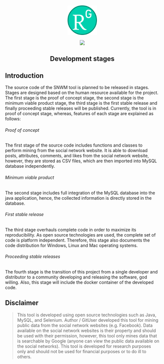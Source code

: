 <p align="center">
  <a href="https://www.researchgate.net/project/Tool-Social-Network-Web-Mining-SNWM">
    <img src="https://raw.githubusercontent.com/MuhammadMuradKhan/iconspack/master/rg.png" alt="Research material"  height="96">
  </a>
  <p align="center">
<a href="mailto:muradtariq.tk@gmail.com?Subject=Question%20regarding%20SNWM%20Tool"><img src="https://img.shields.io/badge/feedback-@MuhammadMuradKhan-blue.svg" /></a>
  </p>

  <h2 align="center">Development stages</h2>
 

## Introduction
The source code of the SNWM tool is planned to be released in stages. Stages are designed based on the human resource available for the project. The first stage is the proof of concept stage, the second stage is the minimum viable product stage, the third stage is the first stable release and finally proceeding stable releases will be published. Currently, the tool is in proof of concept stage, whereas, features of each stage are explained as follows:

###### Proof of concept
The first stage of the source code includes functions and classes to perform mining from the social network website. It is able to download posts, attributes, comments, and likes from the social network website, however, they are stored as CSV files, which are then imported into MySQL database independently.

###### Minimum viable product 
The second stage includes full integration of the MySQL database into the java application, hence, the collected information is directly stored in the database.

###### First stable release 
The third stage overhauls complete code in order to maximize its reproducibility. As open source technologies are used, the complete set of code is platform independent. Therefore, this stage also documents the code distribution for Windows, Linux and Mac operating systems.


###### Proceeding stable releases
The fourth stage is the transition of this project from a single developer and distributor to a community developing and releasing the software, god willing. Also, this stage will include the docker container of the developed code.


## Disclaimer
> This tool is developed using open source technologies such as Java, MySQL, and Selenium. Author / GitUser developed this tool for mining public data from the social network websites (e.g. Facebook). Data available on the social network websites is their property and should be used with their permission, however, this tool only mines data that is searchable by Google (anyone can view the public data available on the social networks). This tool is developed for research purposes only and should not be used for financial purposes or to do ill to others. 
